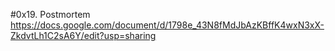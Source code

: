 #0x19. Postmortem
https://docs.google.com/document/d/1798e_43N8fMdJbAzKBffK4wxN3xX-ZkdvtLh1C2sA6Y/edit?usp=sharing
